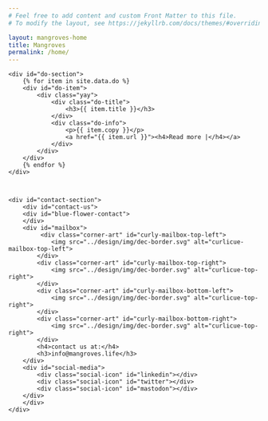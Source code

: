 ```yaml
---
# Feel free to add content and custom Front Matter to this file.
# To modify the layout, see https://jekyllrb.com/docs/themes/#overriding-theme-defaults

layout: mangroves-home
title: Mangroves
permalink: /home/
---
```


<head>
    <meta charset="UTF-8" />
    <meta name="viewport" content="width=device-width, initial-scale=1.0">
    <link rel="stylesheet" type="text/css" href="../css/styles.css" />
</head>

    <div id="do-section">
        {% for item in site.data.do %}
        <div id="do-item">
            <div class="yay">
                <div class="do-title">
                    <h3>{{ item.title }}</h3>
                </div>
                <div class="do-info">
                    <p>{{ item.copy }}</p>
                    <a href="{{ item.url }}"><h4>Read more |</h4></a>
                </div>
            </div>
        </div>
        {% endfor %}
    </div>



    <div id="contact-section">
        <div id="contact-us">
        <div id="blue-flower-contact">
        </div>
        <div id="mailbox">
             <div class="corner-art" id="curly-mailbox-top-left">
                <img src="../design/img/dec-border.svg" alt="curlicue-mailbox-top-left">
            </div>
            <div class="corner-art" id="curly-mailbox-top-right">
                <img src="../design/img/dec-border.svg" alt="curlicue-top-right">
            </div>
            <div class="corner-art" id="curly-mailbox-bottom-left">
                <img src="../design/img/dec-border.svg" alt="curlicue-top-right">
            </div>
            <div class="corner-art" id="curly-mailbox-bottom-right">
                <img src="../design/img/dec-border.svg" alt="curlicue-top-right">
            </div>
            <h4>contact us at:</h4>
            <h3>info@mangroves.life</h3>
        </div>
        <div id="social-media">
            <div class="social-icon" id="linkedin"></div>
            <div class="social-icon" id="twitter"></div>
            <div class="social-icon" id="mastodon"></div>
        </div>
        </div>
    </div>
</div>
